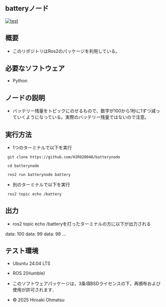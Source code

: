 ## batteryノード
[![test](https://github.com/HIRO20040/ros/actions/workflows/test.yml/badge.svg)](https://github.com/HIRO20040/ros/actions/workflows/test.yml)

## 概要
- このリポジトリはRos2のパッケージを利用している。

## 必要なソフトウェア
- Python


## ノードの説明
- バッテリー残量をトピックにのせるもので、数字が100から1秒に1ずつ減っていくようになっている。実際のバッテリー残量ではないので注意。

## 実行方法
- 1つのターミナルで以下を実行
```
 git clone https://github.com/HIRO20040/batterynode
```
``` 
 cd batterynode
```
```
 ros2 run batterynode battery
```

- 別のターミナルで以下を実行
```
 ros2 topic echo /battery
```

## 出力
- ros2 topic echo /batteryを打ったターミナルの方に以下が出力される

data: 100
data: 99
data: 98
...

## テスト環境
- Ubuntu 24.04 LTS
- ROS 2(Humble)









- このソフトウェアパッケージは，3条項BSDライセンスの下，再頒布および使用が許可されます．

- © 2025 Hiroaki Ohmatsu

